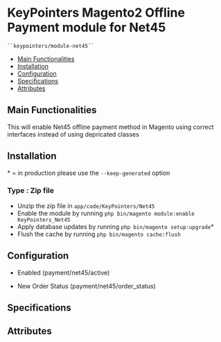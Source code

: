 # KeyPointers Magento2 Offline Payment module for Net45

    ``keypointers/module-net45``

 - [Main Functionalities](#markdown-header-main-functionalities)
 - [Installation](#markdown-header-installation)
 - [Configuration](#markdown-header-configuration)
 - [Specifications](#markdown-header-specifications)
 - [Attributes](#markdown-header-attributes)


## Main Functionalities
This will enable Net45 offline payment method in Magento using correct interfaces instead of using depricated classes

## Installation
\* = in production please use the `--keep-generated` option

### Type : Zip file

 - Unzip the zip file in `app/code/KeyPointers/Net45`
 - Enable the module by running `php bin/magento module:enable KeyPointers_Net45`
 - Apply database updates by running `php bin/magento setup:upgrade`\*
 - Flush the cache by running `php bin/magento cache:flush`

## Configuration

 - Enabled (payment/net45/active)

 - New Order Status (payment/net45/order_status)


## Specifications




## Attributes



